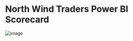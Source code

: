 # North Wind Traders Power BI Scorecard

![image](https://github.com/tuckerfischer/NorthWindTraders/assets/78890771/74771f91-9058-4c7f-84ec-598d98ba27a0)
